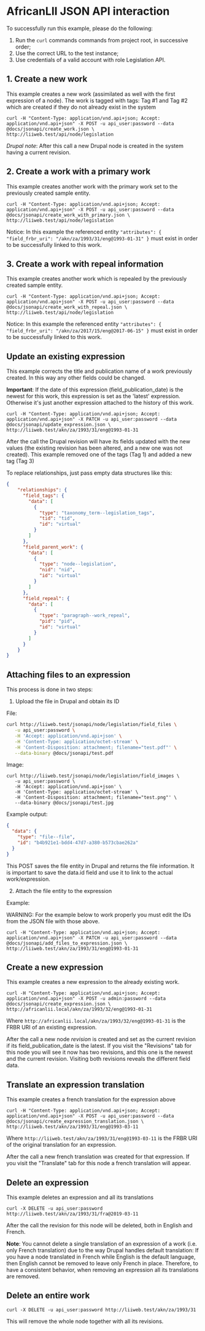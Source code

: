 # AfricanLII JSON API interaction

To successfully run this example, please do the following:

1. Run the `curl` commands commands from project root, in successive order;
2. Use the correct URL to the test instance;
3. Use credentials of a valid account with role Legislation API.

## 1. Create a new work

This example creates a new work (assimilated as well with the first expression of a node). The work is tagged with tags: Tag #1 and Tag #2 which are created if they do not already exist in the system

```
curl -H "Content-Type: application/vnd.api+json; Accept: application/vnd.api+json" -X POST -u api_user:password --data @docs/jsonapi/create_work.json \
http://liiweb.test/api/node/legislation
```

*Drupal note*: After this call a new Drupal node is created in the system having a current revision.

## 2. Create a work with a primary work

This example creates another work with the primary work set to the previously created sample entity.

```
curl -H "Content-Type: application/vnd.api+json; Accept: application/vnd.api+json" -X POST -u api_user:password --data @docs/jsonapi/create_work_with_primary.json \
http://liiweb.test/api/node/legislation
```

Notice: In this example the referenced entity `"attributes": { "field_frbr_uri": "/akn/za/1993/31/eng@1993-01-31" }` must exist in order to be successfully linked to this work. 


## 3. Create a work with repeal information

This example creates another work which is repealed by the previously created sample entity.

```
curl -H "Content-Type: application/vnd.api+json; Accept: application/vnd.api+json" -X POST -u api_user:password --data @docs/jsonapi/create_work_with_repeal.json \
http://liiweb.test/api/node/legislation
```

Notice: In this example the referenced entity `"attributes": { "field_frbr_uri": "/akn/za/2017/15/eng@2017-06-15" }` must exist in order to be successfully linked to this work. 

## Update an existing expression

This example corrects the title and publication name of a work previously created. In this way any other fields could be changed.

**Important**: If the date of this expression (field_publication_date) is the newest for this work, this expression is set as the 'latest' expression. Otherwise it's just another expression attached to the history of this work.

```
curl -H "Content-Type: application/vnd.api+json; Accept: application/vnd.api+json" -X PATCH -u api_user:password --data @docs/jsonapi/update_expression.json \
http://liiweb.test/akn/za/1993/31/eng@1993-01-31
```

After the call the Drupal revision will have its fields updated with the new values (the existing revision has been altered, and a new one was not created). This example removed one of the tags (Tag 1) and added a new tag (Tag 3)  

To replace relationships, just pass empty data structures like this:

```json
{
    "relationships": {
      "field_tags": {
        "data": [
          {
            "type": "taxonomy_term--legislation_tags",
            "tid": "tid",
            "id": "virtual"
          }
        ]
      },
      "field_parent_work": {
        "data": [
          {
            "type": "node--legislation",
            "nid": "nid",
            "id": "virtual"
          }
        ]
      },
      "field_repeal": {
        "data": [
          {
            "type": "paragraph--work_repeal",
            "pid": "pid",
            "id": "virtual"
          }
        ]
      }
    }
}
```

## Attaching files to an expression

This process is done in two steps:

1. Upload the file in Drupal and obtain its ID


File:

```bash
curl http://liiweb.test/jsonapi/node/legislation/field_files \
   -u api_user:password \
   -H 'Accept: application/vnd.api+json' \
   -H 'Content-Type: application/octet-stream' \
   -H 'Content-Disposition: attachment; filename="test.pdf"' \
   --data-binary @docs/jsonapi/test.pdf
```

Image:

```
curl http://liiweb.test/jsonapi/node/legislation/field_images \
   -u api_user:password \
   -H 'Accept: application/vnd.api+json' \
   -H 'Content-Type: application/octet-stream' \
   -H 'Content-Disposition: attachment; filename="test.png"' \
   --data-binary @docs/jsonapi/test.jpg
```

Example output:

```json
{
  "data": {
    "type": "file--file",
    "id": "b4b921e1-bdd4-47d7-a380-b573cbae262a"
  }
}
```

This POST saves the file entity in Drupal and returns the file information. It is important to save the data.id field and use it to link to the actual work/expression.


2. Attach the file entity to the expression

Example:

WARNING: For the example below to work properly you must edit the IDs from the JSON file with those above.

```
curl -H "Content-Type: application/vnd.api+json; Accept: application/vnd.api+json" -X PATCH -u api_user:password --data @docs/jsonapi/add_files_to_expression.json \
http://liiweb.test/akn/za/1993/31/eng@1993-01-31
```

## Create a new expression

This example creates a new expression to the already existing work.

```
curl -H "Content-Type: application/vnd.api+json; Accept: application/vnd.api+json" -X POST -u admin:password --data @docs/jsonapi/create_expression.json \
http://africanlii.local/akn/za/1993/32/eng@1993-01-31
```

Where `http://africanlii.local/akn/za/1993/32/eng@1993-01-31` is the FRBR URI of an existing expression.

After the call a new node *revision* is created and set as the current revision if its field_publication_date is the latest. If you visit the "Revisions" tab for this node you will see it now has two revisions, and this one is the newest and the current revision. Visiting both revisions reveals the different field data.


## Translate an expression translation

This example creates a french translation for the expression above

```
curl -H "Content-Type: application/vnd.api+json; Accept: application/vnd.api+json" -X POST -u api_user:password --data @docs/jsonapi/create_expression_translation.json \
http://liiweb.test/akn/za/1993/31/eng@1993-03-11
```

Where `http://liiweb.test/akn/za/1993/31/eng@1993-03-11` is the FRBR URI of the original translation for an expression.

After the call a new french translation was created for that expression. If you visit the "Translate" tab for this node a french translation will appear.


## Delete an expression

This example deletes an expression and all its translations

```
curl -X DELETE -u api_user:password http://liiweb.test/akn/za/1993/31/fra@2019-03-11
```

After the call the revision for this node will be deleted, both in English and French. 

**Note**: You cannot delete a single translation of an expression of a work (i.e. only French translation) due to the way Drupal handles default translation: If you have a node translated in French while English is the default language, then English cannot be removed to leave only French in place. Therefore, to have a consistent behavior, when removing an expression all its translations are removed.


## Delete an entire work

```
curl -X DELETE -u api_user:password http://liiweb.test/akn/za/1993/31
```

This will remove the whole node together with all its revisions.
